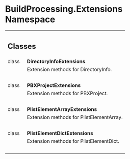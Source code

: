 
# BuildProcessing.Extensions Namespace 

<div class="contents"><table class="memberdecls"><tr class="heading"><td colspan="2"><h2 class="groupheader"><a id="nested-classes" name="nested-classes"></a> Classes</h2></td></tr><tr class="memitem:"><td class="memItemLeft" align="right" valign="top">class &#160;</td><td class="memItemRight" valign="bottom"><b>DirectoryInfoExtensions</b></td></tr><tr class="memdesc:"><td class="mdescLeft">&#160;</td><td class="mdescRight">Extension methods for DirectoryInfo. <br /></td></tr><tr class="separator:"><td class="memSeparator" colspan="2">&#160;</td></tr><tr class="memitem:"><td class="memItemLeft" align="right" valign="top">class &#160;</td><td class="memItemRight" valign="bottom"><b>PBXProjectExtensions</b></td></tr><tr class="memdesc:"><td class="mdescLeft">&#160;</td><td class="mdescRight">Extension methods for PBXProject. <br /></td></tr><tr class="separator:"><td class="memSeparator" colspan="2">&#160;</td></tr><tr class="memitem:"><td class="memItemLeft" align="right" valign="top">class &#160;</td><td class="memItemRight" valign="bottom"><b>PlistElementArrayExtensions</b></td></tr><tr class="memdesc:"><td class="mdescLeft">&#160;</td><td class="mdescRight">Extension methods for PlistElementArray. <br /></td></tr><tr class="separator:"><td class="memSeparator" colspan="2">&#160;</td></tr><tr class="memitem:"><td class="memItemLeft" align="right" valign="top">class &#160;</td><td class="memItemRight" valign="bottom"><b>PlistElementDictExtensions</b></td></tr><tr class="memdesc:"><td class="mdescLeft">&#160;</td><td class="mdescRight">Extension methods for PlistElementDict. <br /></td></tr><tr class="separator:"><td class="memSeparator" colspan="2">&#160;</td></tr></table></div> 
